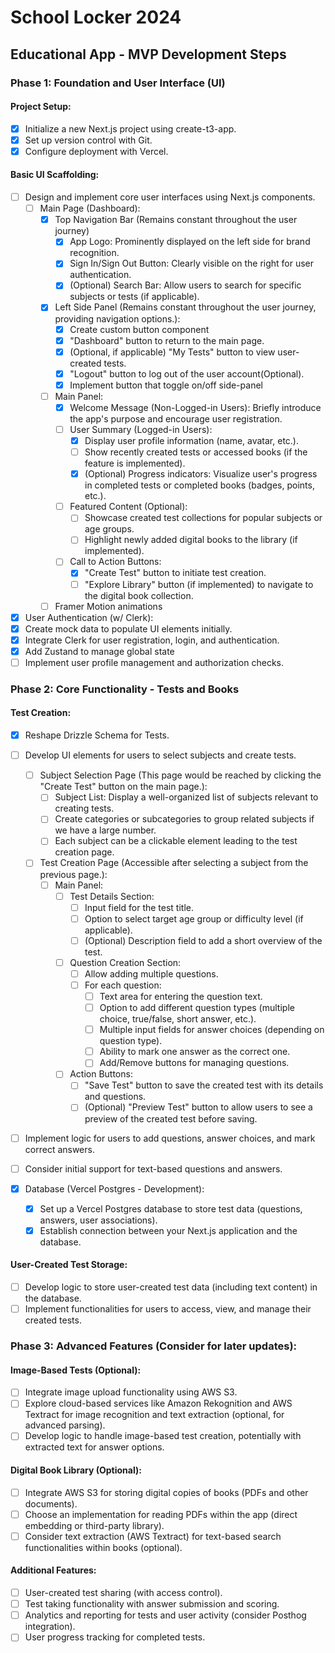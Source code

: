 # School Locker 2024

## Educational App - MVP Development Steps

### Phase 1: Foundation and User Interface (UI)

#### Project Setup:

- [x] Initialize a new Next.js project using create-t3-app.
- [x] Set up version control with Git.
- [x] Configure deployment with Vercel.

#### Basic UI Scaffolding:

- [ ] Design and implement core user interfaces using Next.js components.
  - [ ] Main Page (Dashboard):
    - [x] Top Navigation Bar (Remains constant throughout the user journey)
      - [x] App Logo: Prominently displayed on the left side for brand recognition.
      - [x] Sign In/Sign Out Button: Clearly visible on the right for user authentication.
      - [x] (Optional) Search Bar: Allow users to search for specific subjects or tests (if applicable).
    - [x] Left Side Panel (Remains constant throughout the user journey, providing navigation options.):
      - [x] Create custom button component
      - [x] "Dashboard" button to return to the main page.
      - [x] (Optional, if applicable) "My Tests" button to view user-created tests.
      - [x] "Logout" button to log out of the user account(Optional).
      - [x] Implement button that toggle on/off side-panel
    - [ ] Main Panel:
      - [x] Welcome Message (Non-Logged-in Users): Briefly introduce the app's purpose and encourage user registration.
      - [ ] User Summary (Logged-in Users):
        - [x] Display user profile information (name, avatar, etc.).
        - [ ] Show recently created tests or accessed books (if the feature is implemented).
        - [x] (Optional) Progress indicators: Visualize user's progress in completed tests or completed books (badges, points, etc.).
      - [ ] Featured Content (Optional):
        - [ ] Showcase created test collections for popular subjects or age groups.
        - [ ] Highlight newly added digital books to the library (if implemented).
      - [ ] Call to Action Buttons:
        - [x] "Create Test" button to initiate test creation.
        - [ ] "Explore Library" button (if implemented) to navigate to the digital book collection.
    - [ ] Framer Motion animations
- [x] User Authentication (w/ Clerk):
- [x] Create mock data to populate UI elements initially.
- [x] Integrate Clerk for user registration, login, and authentication.
- [x] Add Zustand to manage global state
- [ ] Implement user profile management and authorization checks.

### Phase 2: Core Functionality - Tests and Books

#### Test Creation:

- [x] Reshape Drizzle Schema for Tests.
- [ ] Develop UI elements for users to select subjects and create tests.
  - [ ] Subject Selection Page (This page would be reached by clicking the "Create Test" button on the main page.):
    - [ ] Subject List: Display a well-organized list of subjects relevant to creating tests.
    - [ ] Create categories or subcategories to group related subjects if we have a large number.
    - [ ] Each subject can be a clickable element leading to the test creation page.
  - [ ] Test Creation Page (Accessible after selecting a subject from the previous page.):
    - [ ] Main Panel:
      - [ ] Test Details Section:
        - [ ] Input field for the test title.
        - [ ] Option to select target age group or difficulty level (if applicable).
        - [ ] (Optional) Description field to add a short overview of the test.
      - [ ] Question Creation Section:
        - [ ] Allow adding multiple questions.
        - [ ] For each question:
          - [ ] Text area for entering the question text.
          - [ ] Option to add different question types (multiple choice, true/false, short answer, etc.).
          - [ ] Multiple input fields for answer choices (depending on question type).
          - [ ] Ability to mark one answer as the correct one.
          - [ ] Add/Remove buttons for managing questions.
      - [ ] Action Buttons:
        - [ ] "Save Test" button to save the created test with its details and questions.
        - [ ] (Optional) "Preview Test" button to allow users to see a preview of the created test before saving.
- [ ] Implement logic for users to add questions, answer choices, and mark correct answers.
- [ ] Consider initial support for text-based questions and answers.

- [x] Database (Vercel Postgres - Development):
  - [x] Set up a Vercel Postgres database to store test data (questions, answers, user associations).
  - [x] Establish connection between your Next.js application and the database.

#### User-Created Test Storage:

- [ ] Develop logic to store user-created test data (including text content) in the database.
- [ ] Implement functionalities for users to access, view, and manage their created tests.

### Phase 3: Advanced Features (Consider for later updates):

#### Image-Based Tests (Optional):

- [ ] Integrate image upload functionality using AWS S3.
- [ ] Explore cloud-based services like Amazon Rekognition and AWS Textract for image recognition and text extraction (optional, for advanced parsing).
- [ ] Develop logic to handle image-based test creation, potentially with extracted text for answer options.

#### Digital Book Library (Optional):

- [ ] Integrate AWS S3 for storing digital copies of books (PDFs and other documents).
- [ ] Choose an implementation for reading PDFs within the app (direct embedding or third-party library).
- [ ] Consider text extraction (AWS Textract) for text-based search functionalities within books (optional).

#### Additional Features:

- [ ] User-created test sharing (with access control).
- [ ] Test taking functionality with answer submission and scoring.
- [ ] Analytics and reporting for tests and user activity (consider Posthog integration).
- [ ] User progress tracking for completed tests.

